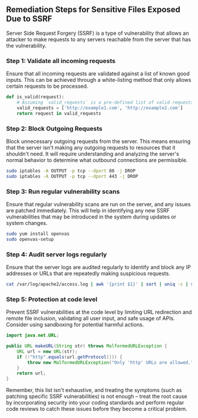 

## Remediation Steps for Sensitive Files Exposed Due to SSRF

Server Side Request Forgery (SSRF) is a type of vulnerability that allows an attacker to make requests to any servers reachable from the server that has the vulnerability.  

### Step 1: Validate all incoming requests
Ensure that all incoming requests are validated against a list of known good inputs. This can be achieved through a white-listing method that only allows certain requests to be processed.

```python
def is_valid(request):
    # Assuming `valid_requests` is a pre-defined list of valid requests
    valid_requests = ['http://example1.com', 'http://example2.com']
    return request in valid_requests
```

### Step 2: Block Outgoing Requests
Block unnecessary outgoing requests from the server. This means ensuring that the server isn't making any outgoing requests to resources that it shouldn't need. It will require understanding and analyzing the server's normal behavior to determine what outbound connections are permissible.

```bash
sudo iptables -A OUTPUT -p tcp --dport 80 -j DROP
sudo iptables -A OUTPUT -p tcp --dport 443 -j DROP
```

### Step 3: Run regular vulnerability scans
Ensure that regular vulnerability scans are run on the server, and any issues are patched immediately. This will help in identifying any new SSRF vulnerabilities that may be introduced in the system during updates or system changes.

```bash
sudo yum install openvas
sudo openvas-setup
```

### Step 4: Audit server logs regularly
Ensure that the server logs are audited regularly to identify and block any IP addresses or URLs that are repeatedly making suspicious requests.

```bash
cat /var/log/apache2/access.log | awk '{print $1}' | sort | uniq -c | sort -nr | head -10
```

### Step 5: Protection at code level
Prevent SSRF vulnerabilities at the code level by limiting URL redirection and remote file inclusion, validating all user input, and safe usage of APIs. Consider using sandboxing for potential harmful actions. 

```java
import java.net.URL;

public URL makeURL(String str) throws MalformedURLException {
    URL url = new URL(str);
    if (!"http".equals(url.getProtocol())) {
        throw new MalformedURLException("Only 'http' URLs are allowed.");
    }
    return url;
}
```
Remember, this list isn't exhaustive, and treating the symptoms (such as patching specific SSRF vulnerabilities) is not enough – treat the root cause by incorporating security into your coding standards and perform regular code reviews to catch these issues before they become a critical problem.